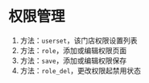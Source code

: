 # 权限管理

1. 方法：`userset`，该门店权限设置列表
2. 方法：`role`，添加或编辑权限页面
3. 方法：`save`，添加或编辑权限保存
4. 方法：`role_del`，更改权限起禁用状态